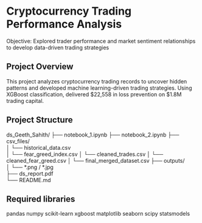# Cryptocurrency Trading Performance Analysis

Objective: Explored trader performance and market sentiment relationships to develop data-driven trading strategies

## Project Overview

This project analyzes cryptocurrency trading records to uncover hidden patterns and developed machine learning-driven trading strategies. Using XGBoost classification, delivered $22,558 in loss prevention on $1.8M trading capital.

## Project Structure
ds_Geeth_Sahith/ 
├── notebook_1.ipynb
├── notebook_2.ipynb
├── csv_files/                     
│   └── historical_data.csv     
│   └── fear_greed_index.csv
│   └── cleaned_trades.csv
│   └── cleaned_fear_greed.csv
│   └── final_merged_dataset.csv
├── outputs/                       
│   └── *.png / *.jpg              
├── ds_report.pdf                  
└── README.md   

## Required libraries
pandas 
numpy 
scikit-learn 
xgboost 
matplotlib 
seaborn 
scipy
statsmodels
